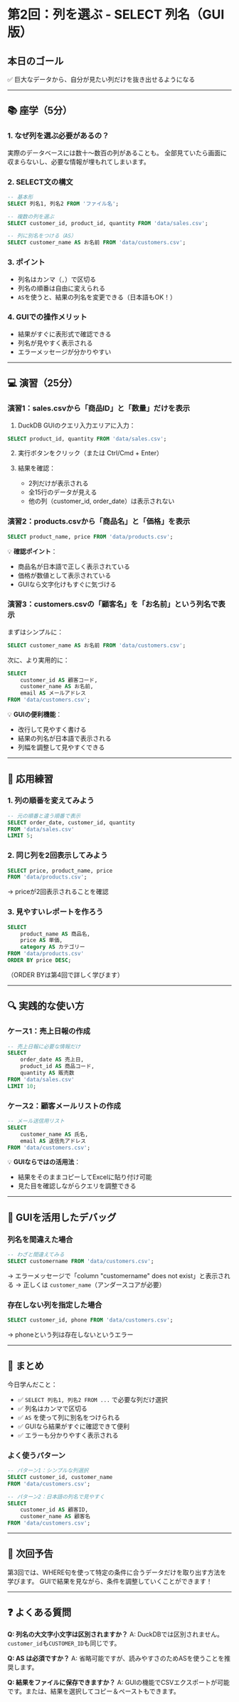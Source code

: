 # 第2回：列を選ぶ - SELECT 列名（GUI版）

## 本日のゴール
✅ 巨大なデータから、自分が見たい列だけを抜き出せるようになる

---

## 📚 座学（5分）

### 1. なぜ列を選ぶ必要があるの？
実際のデータベースには数十〜数百の列があることも。
全部見ていたら画面に収まらないし、必要な情報が埋もれてしまいます。

### 2. SELECT文の構文
```sql
-- 基本形
SELECT 列名1, 列名2 FROM 'ファイル名';

-- 複数の列を選ぶ
SELECT customer_id, product_id, quantity FROM 'data/sales.csv';

-- 列に別名をつける（AS）
SELECT customer_name AS お名前 FROM 'data/customers.csv';
```

### 3. ポイント
- 列名はカンマ（`,`）で区切る
- 列名の順番は自由に変えられる
- `AS`を使うと、結果の列名を変更できる（日本語もOK！）

### 4. GUIでの操作メリット
- 結果がすぐに表形式で確認できる
- 列名が見やすく表示される
- エラーメッセージが分かりやすい

---

## 💻 演習（25分）

### 演習1：sales.csvから「商品ID」と「数量」だけを表示

1. DuckDB GUIのクエリ入力エリアに入力：
```sql
SELECT product_id, quantity FROM 'data/sales.csv';
```

2. 実行ボタンをクリック（または Ctrl/Cmd + Enter）

3. 結果を確認：
   - 2列だけが表示される
   - 全15行のデータが見える
   - 他の列（customer_id, order_date）は表示されない

### 演習2：products.csvから「商品名」と「価格」を表示

```sql
SELECT product_name, price FROM 'data/products.csv';
```

💡 **確認ポイント**：
- 商品名が日本語で正しく表示されている
- 価格が数値として表示されている
- GUIなら文字化けもすぐに気づける

### 演習3：customers.csvの「顧客名」を「お名前」という列名で表示

まずはシンプルに：
```sql
SELECT customer_name AS お名前 FROM 'data/customers.csv';
```

次に、より実用的に：
```sql
SELECT 
    customer_id AS 顧客コード,
    customer_name AS お名前,
    email AS メールアドレス
FROM 'data/customers.csv';
```

💡 **GUIの便利機能**：
- 改行して見やすく書ける
- 結果の列名が日本語で表示される
- 列幅を調整して見やすくできる

---

## 🎯 応用練習

### 1. 列の順番を変えてみよう
```sql
-- 元の順番と違う順番で表示
SELECT order_date, customer_id, quantity 
FROM 'data/sales.csv' 
LIMIT 5;
```

### 2. 同じ列を2回表示してみよう
```sql
SELECT price, product_name, price 
FROM 'data/products.csv';
```
→ priceが2回表示されることを確認

### 3. 見やすいレポートを作ろう
```sql
SELECT 
    product_name AS 商品名,
    price AS 単価,
    category AS カテゴリー
FROM 'data/products.csv'
ORDER BY price DESC;
```
（ORDER BYは第4回で詳しく学びます）

---

## 🔍 実践的な使い方

### ケース1：売上日報の作成
```sql
-- 売上日報に必要な情報だけ
SELECT 
    order_date AS 売上日,
    product_id AS 商品コード,
    quantity AS 販売数
FROM 'data/sales.csv'
LIMIT 10;
```

### ケース2：顧客メールリストの作成
```sql
-- メール送信用リスト
SELECT 
    customer_name AS 氏名,
    email AS 送信先アドレス
FROM 'data/customers.csv';
```

💡 **GUIならではの活用法**：
- 結果をそのままコピーしてExcelに貼り付け可能
- 見た目を確認しながらクエリを調整できる

---

## 🌟 GUIを活用したデバッグ

### 列名を間違えた場合
```sql
-- わざと間違えてみる
SELECT customername FROM 'data/customers.csv';
```
→ エラーメッセージで「column "customername" does not exist」と表示される
→ 正しくは `customer_name`（アンダースコアが必要）

### 存在しない列を指定した場合
```sql
SELECT customer_id, phone FROM 'data/customers.csv';
```
→ phoneという列は存在しないというエラー

---

## 📝 まとめ

今日学んだこと：
- ✅ `SELECT 列名1, 列名2 FROM ...` で必要な列だけ選択
- ✅ 列名はカンマで区切る
- ✅ `AS` を使って列に別名をつけられる
- ✅ GUIなら結果がすぐに確認できて便利
- ✅ エラーも分かりやすく表示される

### よく使うパターン
```sql
-- パターン1：シンプルな列選択
SELECT customer_id, customer_name 
FROM 'data/customers.csv';

-- パターン2：日本語の列名で見やすく
SELECT 
    customer_id AS 顧客ID,
    customer_name AS 顧客名
FROM 'data/customers.csv';
```

---

## 🚀 次回予告
第3回では、WHERE句を使って特定の条件に合うデータだけを取り出す方法を学びます。
GUIで結果を見ながら、条件を調整していくことができます！

---

## ❓ よくある質問

**Q: 列名の大文字小文字は区別されますか？**
A: DuckDBでは区別されません。`customer_id`も`CUSTOMER_ID`も同じです。

**Q: AS は必須ですか？**
A: 省略可能ですが、読みやすさのためASを使うことを推奨します。

**Q: 結果をファイルに保存できますか？**
A: GUIの機能でCSVエクスポートが可能です。または、結果を選択してコピー＆ペーストもできます。
